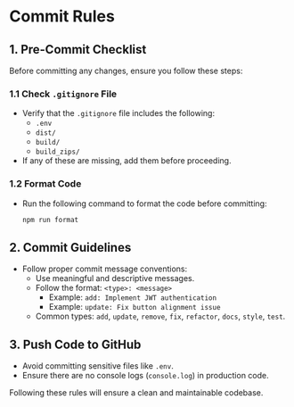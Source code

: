 # Commit Rules

## 1. Pre-Commit Checklist

Before committing any changes, ensure you follow these steps:

### 1.1 Check `.gitignore` File

- Verify that the `.gitignore` file includes the following:
    - `.env`
    - `dist/`
    - `build/`
    - `build_zips/`
- If any of these are missing, add them before proceeding.

### 1.2 Format Code

- Run the following command to format the code before committing:
    ```sh
    npm run format
    ```

## 2. Commit Guidelines

- Follow proper commit message conventions:
    - Use meaningful and descriptive messages.
    - Follow the format: `<type>: <message>`
        - Example: `add: Implement JWT authentication`
        - Example: `update: Fix button alignment issue`
    - Common types: `add`, `update`, `remove`, `fix`, `refactor`, `docs`, `style`, `test`.

## 3. Push Code to GitHub

- Avoid committing sensitive files like `.env`.
- Ensure there are no console logs (`console.log`) in production code.

Following these rules will ensure a clean and maintainable codebase.
